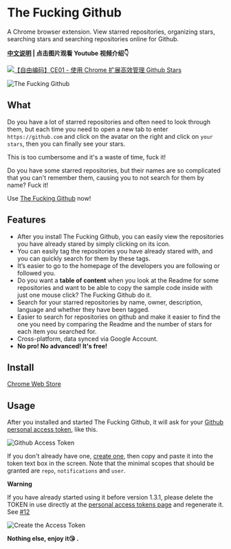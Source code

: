 # The Fucking Github

A Chrome browser extension. View starred repositories, organizing stars, searching stars and searching repositories online for Github.

**[中文说明](https://coderlxc.com/2019/04/14/The-Fucking-Github/) | 点击图片观看 Youtube 视频介绍👇**

[![【自由编码】CE01 - 使用 Chrome 扩展高效管理 Github Stars](https://images.coderlxc.com/blog/vtw0z.jpg)](https://youtu.be/HigSAh31xEc)

![The Fucking Github](https://user-images.githubusercontent.com/22412818/56089456-8980d200-5ec5-11e9-9e6e-820677beefb8.png)

## What

Do you have a lot of starred repositories and often need to look through them, but each time you need to open a new tab to enter `https://github.com` and click on the avatar on the right and click on `your stars`, then you can finally see your stars.

This is too cumbersome and it's a waste of time, fuck it!

Do you have some starred repositories, but their names are so complicated that you can't remember them, causing you to not search for them by name? Fuck it!

Use [The Fucking Github](<https://chrome.google.com/webstore/detail/the-fucking-github/agajobpbaphiohkbkjigcalebbfmofdo>) now!

## Features

* After you install The Fucking Github, you can easily view the repositories you have already stared by simply clicking on its icon.
* You can easily tag the repositories you have already stared with, and you can quickly search for them by these tags.
* It’s easier to go to the homepage of the developers you are following or followed you.
* Do you want a **table of content** when you look at the Readme for some repositories and want to be able to copy the sample code inside with just one mouse click? The Fucking Github do it.
* Search for your starred repositories by name, owner, description, language and whether they have been tagged.
* Easier to search for repositories on github and make it easier to find the one you need by comparing the  Readme and the number of stars for each item you searched for.
* Cross-platform, data synced via Google Account.
* **No pro! No advanced! It's free!**

## Install

[Chrome Web Store](https://chrome.google.com/webstore/detail/the-fucking-github/agajobpbaphiohkbkjigcalebbfmofdo)

## Usage

After you installed and started The Fucking Github, it will ask for your [Github personal access token](https://help.github.com/en/articles/creating-a-personal-access-token-for-the-command-line), like this.

![Github Access Token](https://user-images.githubusercontent.com/22412818/56089555-6d7e3000-5ec7-11e9-9ccb-b342d6eebfe3.png)

If you don't already have one, [create one](https://github.com/settings/tokens/new?scopes=repo,notifications,user&description=The%20Fucking%20Github%20browser%20extension), then copy and paste it into the token text box in the screen. Note that the minimal scopes that should be granted are `repo`, `notifications` and `user`.

**Warning**

If you have already started using it before version 1.3.1, please delete the TOKEN in use directly at the [personal access tokens page](https://github.com/settings/tokens) and regenerate it. See [#12](https://github.com/lvxianchao/the-fucking-github/issues/13#issuecomment-499945875)

![Create the Access Token](https://user-images.githubusercontent.com/22412818/59117257-e8bc0980-897f-11e9-8830-7bc40d65085a.png)

**Nothing else, enjoy it😘 .**
